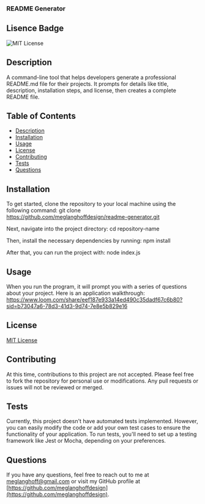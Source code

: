 ### README Generator 

## Lisence Badge
![MIT License](https://img.shields.io/badge/License-MIT-blue.svg)

## Description
A command-line tool that helps developers generate a professional README.md file for their projects. It prompts for details like title, description, installation steps, and license, then creates a complete README file.

## Table of Contents
- [Description](#description)
- [Installation](#installation)
- [Usage](#usage)
- [License](#license)
- [Contributing](#contributing)
- [Tests](#tests)
- [Questions](#questions)

## Installation
To get started, clone the repository to your local machine using the following command:
git clone https://github.com/meglanghoffdesign/readme-generator.git

Next, navigate into the project directory:
cd repository-name

Then, install the necessary dependencies by running:
npm install

After that, you can run the project with:
node index.js

## Usage
When you run the program, it will prompt you with a series of questions about your project. Here is an application walkthrough: https://www.loom.com/share/eef187e933a14ed490c35dadf67c6b80?sid=b73047a6-78d3-41d3-9d74-7e8e5b829e16

## License
[MIT License](https://opensource.org/licenses/MIT)

## Contributing
At this time, contributions to this project are not accepted. Please feel free to fork the repository for personal use or modifications. Any pull requests or issues will not be reviewed or merged.

## Tests
Currently, this project doesn't have automated tests implemented. However, you can easily modify the code or add your own test cases to ensure the functionality of your application. To run tests, you'll need to set up a testing framework like Jest or Mocha, depending on your preferences.

## Questions
If you have any questions, feel free to reach out to me at [meglanghoff@gmail.com](mailto:meglanghoff@gmail.com) or visit my GitHub profile at [https://github.com/meglanghoffdesign](https://github.com/meglanghoffdesign).
